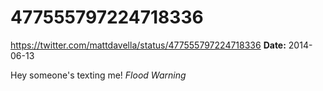 # 477555797224718336
https://twitter.com/mattdavella/status/477555797224718336
**Date:** 2014-06-13

Hey someone's texting me! *Flood Warning*
